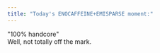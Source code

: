 ```yaml
---
title: "Today's ENOCAFFEINE+EMISPARSE moment:"
---
```


<p>"100% handcore"
<br/>
Well, not totally off the mark.</p>
